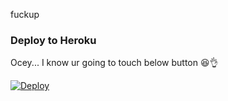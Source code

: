 fuckup


### Deploy to Heroku
Ocey... I know ur going to touch below button 😆👌

[![Deploy](https://www.herokucdn.com/deploy/button.svg)](https://heroku.com/deploy?template=https://github.com/OfficialBawwa/Bella)
